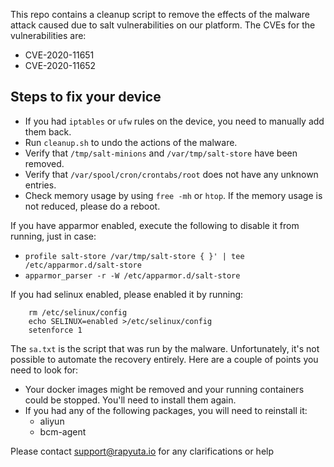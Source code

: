 This repo contains a cleanup script to remove the effects of the malware attack caused due to salt vulnerabilities on our platform.
The CVEs for the vulnerabilities are: 
- CVE-2020-11651
- CVE-2020-11652

## Steps to fix your device

- If you had `iptables` or `ufw` rules on the device, you need to manually add them back.
- Run `cleanup.sh` to undo the actions of the malware. 
- Verify that `/tmp/salt-minions` and `/var/tmp/salt-store` have been removed.
- Verify that `/var/spool/cron/crontabs/root` does not have any unknown entries.
- Check memory usage by using `free -mh` or `htop`. If the memory usage is not reduced, please do a reboot.


If you have apparmor enabled, execute the following to disable it from running, just in case:

- `profile salt-store /var/tmp/salt-store { }' | tee /etc/apparmor.d/salt-store`
- `apparmor_parser -r -W /etc/apparmor.d/salt-store`

If you had selinux enabled, please enabled it by running:

```
    rm /etc/selinux/config
    echo SELINUX=enabled >/etc/selinux/config
    setenforce 1
```

The `sa.txt` is the script that was run by the malware. Unfortunately, it's not possible to automate the recovery entirely. Here are a couple of points you need to look for:
- Your docker images might be removed and your running containers could be stopped. You'll need to install them again. 
- If you had any of the following packages, you will need to reinstall it:
   - aliyun
   - bcm-agent

Please contact support@rapyuta.io for any clarifications or help
